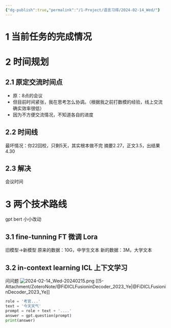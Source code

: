 ```yaml
---
{"dg-publish":true,"permalink":"/1-Project/语言习得/2024-02-14_Wed/"}
---
```


# 1 当前任务的完成情况
# 2 时间规划
## 2.1 原定交流时间点
- 原：8点的会议
- 但目前时间紧张，我在思考怎么协调。（根据我之前打数模的经验，线上交流确实效率很低）
- 因为不方便交流情况，不知道各自的进度
## 2.2 时间线
最坏情况：你22回校，只剩5天，其实根本做不完
摘要2.27，正文3.5，出结果4.30
## 2.3 解决
会议时间
# 3 两个技术路线
gpt bert 小小改动
## 3.1 fine-tunning FT 微调 Lora
旧模型->新模型 
原来的数据：10G，中学生文本
新的数据：3M，大学文本
## 3.2 in-context learning ICL 上下文学习
问问题
![2024-02-14_Wed-20240215.png](/img/user/5-Attachment/Image/2024-02-14_Wed-20240215.png)
[[5-Attachment/ZoteroNote/@FiDICLFusioninDecoder_2023_Ye\|@FiDICLFusioninDecoder_2023_Ye]]


```python
role = '考官...'
text = '今天天气'
prompt = role + text + '....'
answer = gpt.question(prompt)
print(answer)
```